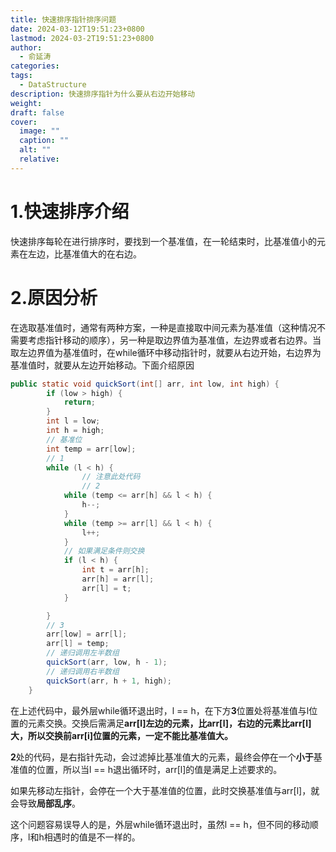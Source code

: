 ```yaml
---
title: 快速排序指针排序问题
date: 2024-03-12T19:51:23+0800
lastmod: 2024-03-2T19:51:23+0800
author:
  - 俞延涛
categories: 
tags:
  - DataStructure
description: 快速排序指针为什么要从右边开始移动
weight: 
draft: false
cover:
  image: ""
  caption: ""
  alt: ""
  relative:
---
```

# 1.快速排序介绍
快速排序每轮在进行排序时，要找到一个基准值，在一轮结束时，比基准值小的元素在左边，比基准值大的在右边。

# 2.原因分析
在选取基准值时，通常有两种方案，一种是直接取中间元素为基准值（这种情况不需要考虑指针移动的顺序），另一种是取边界值为基准值，左边界或者右边界。当取左边界值为基准值时，在while循环中移动指针时，就要从右边开始，右边界为基准值时，就要从左边开始移动。下面介绍原因
```Java
public static void quickSort(int[] arr, int low, int high) {
        if (low > high) {
            return;
        }
        int l = low;
        int h = high;
        // 基准位
        int temp = arr[low];
        // 1
        while (l < h) {
		        // 注意此处代码
		        // 2
            while (temp <= arr[h] && l < h) {
                h--;
            }
            while (temp >= arr[l] && l < h) {
                l++;
            }
            // 如果满足条件则交换
            if (l < h) {
                int t = arr[h];
                arr[h] = arr[l];
                arr[l] = t;
            }

        }
        // 3
        arr[low] = arr[l];
        arr[l] = temp;
        // 递归调用左半数组
        quickSort(arr, low, h - 1);
        // 递归调用右半数组
        quickSort(arr, h + 1, high);
    }
```
在上述代码中，最外层while循环退出时，l == h，在下方**3**位置处将基准值与l位置的元素交换。交换后需满足**arr\[l]左边的元素，比arr\[l]，右边的元素比arr\[l]大，所以交换前arr\[i]位置的元素，一定不能比基准值大。**

**2**处的代码，是右指针先动，会过滤掉比基准值大的元素，最终会停在一个**小于**基准值的位置，所以当l == h退出循环时，arr\[l]的值是满足上述要求的。

如果先移动左指针，会停在一个大于基准值的位置，此时交换基准值与arr\[l]，就会导致**局部乱序**。

这个问题容易误导人的是，外层while循环退出时，虽然l == h，但不同的移动顺序，l和h相遇时的值是不一样的。